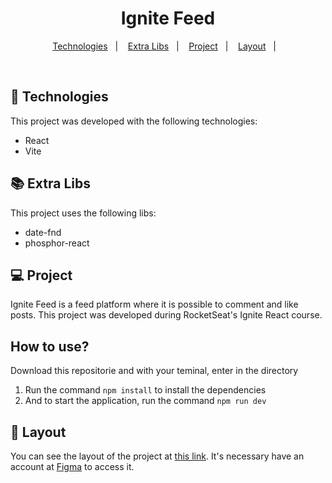 <h1 align="center">
  Ignite Feed
</h1>

<p align="center">
  <a href="#-technologies">Technologies</a>&nbsp;&nbsp;&nbsp;|&nbsp;&nbsp;&nbsp;
  <a href="#-extra-libs">Extra Libs</a>&nbsp;&nbsp;&nbsp;|&nbsp;&nbsp;&nbsp;
  <a href="#-project">Project</a>&nbsp;&nbsp;&nbsp;|&nbsp;&nbsp;&nbsp;
  <a href="#-layout">Layout</a>&nbsp;&nbsp;&nbsp;|&nbsp;&nbsp;&nbsp;
</p>

<br>

## 🚀 Technologies

This project was developed with the following technologies:

- React
- Vite

## 📚 Extra Libs

This project uses the following libs:

- date-fnd
- phosphor-react

## 💻 Project

Ignite Feed is a feed platform where it is possible to comment and like posts. This project was developed during RocketSeat's Ignite React course.

## How to use?

Download this repositorie and with your teminal, enter in the directory

1. Run the command `npm install` to install the dependencies
2. And to start the application, run the command `npm run dev`

## 🔖 Layout

You can see the layout of the project at [this link](https://www.figma.com/community/file/1113573231685349036). It's necessary have an account at [Figma](https://figma.com) to access it.
